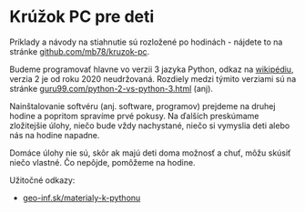 Krúžok PC pre deti
==================

Príklady a návody na stiahnutie sú rozložené po hodinách - nájdete to na stránke [github.com/mb78/kruzok-pc](https://github.com/mb78/kruzok-pc).

Budeme programovať hlavne vo verzii 3 jazyka Python, odkaz na [wikipédiu](https://sk.wikipedia.org/wiki/Python_(programovac%C3%AD_jazyk)),
verzia 2 je od roku 2020 neudržovaná. Rozdiely medzi týmito verziami sú na stránke [guru99.com/python-2-vs-python-3.html](https://www.guru99.com/python-2-vs-python-3.html) (anj).

Nainštalovanie softvéru (anj. software, programov) prejdeme na druhej hodine a popritom spravíme prvé pokusy.
Na ďalších preskúmame zložitejšie úlohy, niečo bude vždy nachystané, niečo si vymyslia deti alebo nás na hodine napadne.

Domáce úlohy nie sú, skôr ak majú deti doma možnosť a chuť, môžu skúsiť niečo vlastné. Čo nepôjde, pomôžeme na hodine.

Užitočné odkazy:
* [geo-inf.sk/materialy-k-pythonu](geo-inf.sk/materialy-k-pythonu)

